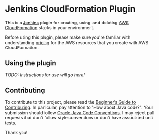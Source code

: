 # Jenkins CloudFormation Plugin

This is a [Jenkins](https://jenkins-ci.org/) plugin for creating, using, and deleting
[AWS CloudFormation](http://aws.amazon.com/cloudformation/) stacks in your environment. 

Before using this plugin, please make sure you're familiar with understanding 
[pricing](http://aws.amazon.com/cloudformation/pricing/) for the AWS resources that you
create with AWS CloudFormation.

## Using the plugin

*TODO: Instructions for use will go here!*

## Contributing

To contribute to this project, please read the 
[Beginner's Guide to Contributing](https://wiki.jenkins-ci.org/display/JENKINS/Beginners+Guide+to+Contributing).
In particular, pay attention to "How about Java code?". Your submission should follow 
[Oracle Java Code Conventions](http://www.oracle.com/technetwork/java/codeconvtoc-136057.html).
I may reject pull requests that don't follow style conventions or don't have associated unit tests.

Thank you!